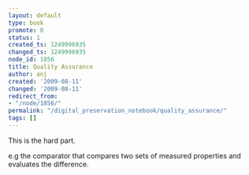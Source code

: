 ```yaml
---
layout: default
type: book
promote: 0
status: 1
created_ts: 1249996935
changed_ts: 1249996935
node_id: 1856
title: Quality Assurance
author: anj
created: '2009-08-11'
changed: '2009-08-11'
redirect_from:
- "/node/1856/"
permalink: "/digital_preservation_notebook/quality_assurance/"
tags: []
---
```

This is the hard part.

e.g the comparator that compares two sets of measured properties and evaluates the difference.
